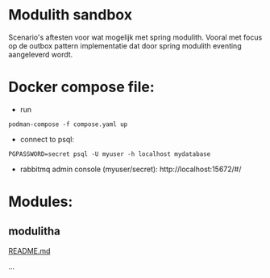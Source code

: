 # Modulith sandbox
Scenario's aftesten voor wat mogelijk met spring modulith. 
Vooral met focus op de outbox pattern implementatie dat door spring modulith eventing aangeleverd wordt.

# Docker compose file:
- run
```
podman-compose -f compose.yaml up
```
- connect to psql:
``` 
PGPASSWORD=secret psql -U myuser -h localhost mydatabase
```
- rabbitmq admin console  (myuser/secret):
  http://localhost:15672/#/


# Modules:

## modulitha
[README.md](modulitha/README.md)

...
